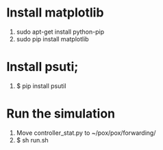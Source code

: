 # Install matplotlib
1. sudo apt-get install python-pip
2. sudo pip install matplotlib

# Install psuti;
1. $ pip install psutil

# Run the simulation
1. Move controller_stat.py to ~/pox/pox/forwarding/
2. $ sh run.sh

